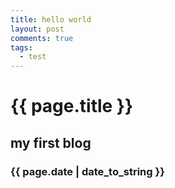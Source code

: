 ```yaml
---
title: hello world
layout: post
comments: true
tags:
  - test
---
```

# {{ page.title }}
## my first blog
### {{ page.date | date_to_string }}